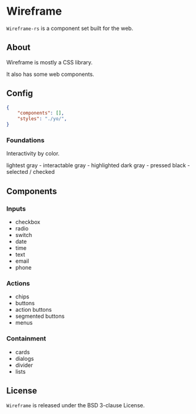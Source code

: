 # Wireframe

`Wireframe-rs` is a component set built for the web.

## About

Wireframe is mostly a CSS library.

It also has some web components.

## Config

```JSON
{
	"components": [],
	"styles": "./yo/",
}
```

### Foundations

Interactivity by color.

lightest gray - interactable
gray - highlighted
dark gray - pressed
black - selected / checked

## Components

### Inputs

- checkbox
- radio
- switch
- date
- time
- text
- email
- phone

### Actions

- chips
- buttons
- action buttons
- segmented buttons
- menus

### Containment

- cards
- dialogs
- divider
- lists

## License

`Wireframe` is released under the BSD 3-clause License.
